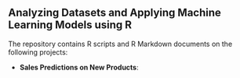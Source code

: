 ## Analyzing Datasets and Applying Machine Learning Models using R
The repository contains R scripts and R Markdown documents on the following projects:   

* __Sales Predictions on New Products__: 
